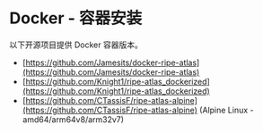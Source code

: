 # Docker - 容器安装

以下开源项目提供 Docker 容器版本。

* [https://github.com/Jamesits/docker-ripe-atlas](https://github.com/Jamesits/docker-ripe-atlas)
* [https://github.com/Knight1/ripe-atlas_dockerized](https://github.com/Knight1/ripe-atlas_dockerized)
* [https://github.com/CTassisF/ripe-atlas-alpine](https://github.com/CTassisF/ripe-atlas-alpine) (Alpine Linux - amd64/arm64v8/arm32v7)
